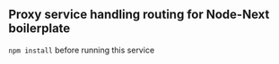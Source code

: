Proxy service handling routing for Node-Next boilerplate
---
`npm install` before running this service
